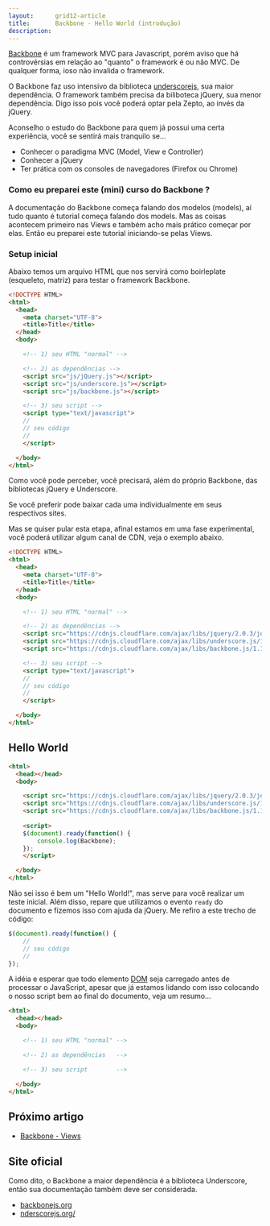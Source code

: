 ```yaml
---
layout:      grid12-article
title:       Backbone - Hello World (introdução)
description: 
---
```


[Backbone](http://backbonejs.org/ "link-externo") é um framework MVC para Javascript, porém aviso que há controvérsias
em relação ao "quanto" o framework é ou não MVC. De qualquer forma, ioso não invalida o framework.

O Backbone faz uso intensivo da biblioteca [underscorejs](http://underscorejs.org/ "link-externo"), sua maior dependência.
O framework também precisa da biliboteca jQuery, sua menor dependência. Digo isso pois você poderá optar pela Zepto, ao invés da 
jQuery.

Aconselho o estudo do Backbone para quem já possui uma certa experiência, você se sentirá mais tranquilo se...

- Conhecer o paradigma MVC (Model, View e Controller)
- Conhecer a jQuery
- Ter prática com os consoles de navegadores (Firefox ou Chrome)



### Como eu preparei este (mini) curso do Backbone ?

A documentação do Backbone começa falando dos modelos (models), aí tudo quanto é tutorial começa falando dos models.
Mas as coisas acontecem primeiro nas Views e também acho mais prático começar por elas. Então eu preparei este tutorial
iniciando-se pelas Views.



### Setup inicial

Abaixo temos um arquivo HTML que nos servirá como boirleplate (esqueleto, matriz) para testar o framework Backbone.

```html
<!DOCTYPE HTML>
<html>
  <head>
    <meta charset="UTF-8">
    <title>Title</title>
  </head>
  <body>

    <!-- 1) seu HTML "normal" --> 

    <!-- 2) as dependências --> 
    <script src="js/jQuery.js"></script>
    <script src="js/underscore.js"></script>
    <script src="js/backbone.js"></script>

    <!-- 3) seu script --> 
    <script type="text/javascript">
    //
    // seu código
    //
    </script>

  </body>
</html>
```

Como você pode perceber, você precisará, além do próprio Backbone, das bibliotecas jQuery e Underscore.

Se você preferir pode baixar cada uma individualmente em seus respectivos sites.

Mas se quiser pular esta etapa, afinal estamos em uma fase experimental, você poderá utilizar algum canal de CDN, veja
o exemplo abaixo.

```html
<!DOCTYPE HTML>
<html>
  <head>
    <meta charset="UTF-8">
    <title>Title</title>
  </head>
  <body>

    <!-- 1) seu HTML "normal" --> 

    <!-- 2) as dependências --> 
    <script src="https://cdnjs.cloudflare.com/ajax/libs/jquery/2.0.3/jquery.js"></script>
    <script src="https://cdnjs.cloudflare.com/ajax/libs/underscore.js/1.5.2/underscore-min.js"></script>
    <script src="https://cdnjs.cloudflare.com/ajax/libs/backbone.js/1.1.0/backbone-min.js"></script>

    <!-- 3) seu script --> 
    <script type="text/javascript">
    //
    // seu código
    //
    </script>

  </body>
</html>
```


Hello World
---

```html
<html>
  <head></head>
  <body>

    <script src="https://cdnjs.cloudflare.com/ajax/libs/jquery/2.0.3/jquery.js"></script>
    <script src="https://cdnjs.cloudflare.com/ajax/libs/underscore.js/1.5.2/underscore-min.js"></script>
    <script src="https://cdnjs.cloudflare.com/ajax/libs/backbone.js/1.1.0/backbone-min.js"></script>
    
    <script>
    $(document).ready(function() {
        console.log(Backbone);
    });
    </script>

  </body>
</html>
```

Não sei isso é bem um "Hello World!", mas serve para você realizar um teste inicial. Além disso, repare que utilizamos 
o evento `ready` do documento e fizemos isso com ajuda da jQuery. Me refiro a este trecho de código:

```javascript
$(document).ready(function() {
    //
    // seu código
    //
});
```

A idéia e esperar que todo elemento [DOM](/javascript/dom/) seja carregado antes de processar o JavaScript, apesar que já estamos lidando
com isso colocando o nosso script bem ao final do documento, veja um resumo...

```html
<html>
  <head></head>
  <body>

    <!-- 1) seu HTML "normal" --> 

    <!-- 2) as dependências   --> 

    <!-- 3) seu script        --> 

  </body>
</html>
```


Próximo artigo
--

- [Backbone - Views](/javascript/backbone-views/)



Site oficial
---

Como dito, o Backbone a maior dependência é a biblioteca Underscore, então sua documentação também deve ser considerada.

- [backbonejs.org](http://backbonejs.org/ "link-externo")
- [nderscorejs.org/](http://underscorejs.org/ "link-externo")